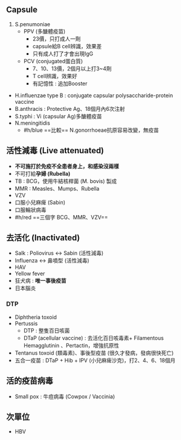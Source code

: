 ## Capsule
1. S.penumoniae
	- PPV (多醣體疫苗)
		- 23價，只打成人一劑
		- capsule給B cell辨識，效果差
		- 只有成人打了才會出現IgG
	- PCV (conjugated蛋白質)
		- 7、10、13價，2個月以上打3~4劑
		- T cell辨識，效果好
		- 有記憶性 : 追加Booster
- H.influenzae type B : conjugate capsular polysaccharide-protein vaccine
- B.anthracis : Protective Ag、18個月內6次注射
- S.typhi : Vi (capsular Ag)多醣體疫苗
- N.meningitidis
	- #h/blue ==比較== N.gonorrhoeae抗原容易改變，無疫苗
## 活性減毒 (Live attenuated)
- **不可施打於免疫不全患者身上，和感染沒兩樣**
- 不可打給**孕婦 (Rubella)**
- TB : BCG，使用牛結核桿菌 (M. bovis) 製成
- MMR : Measles、Mumps、Rubella
- VZV
- 口服小兒麻痺 (Sabin)
- 口服輪狀病毒
- #h/red ==三個字 BCG、MMR、VZV==
## 去活化 (Inactivated)
- Salk : Poliovirus <-> Sabin (活性減毒)
- Influenza <-> 鼻噴型 (活性減毒)
- HAV
- Yellow fever
- 狂犬病 : **唯一事後疫苗**
- 日本腦炎
### DTP
- Diphtheria toxoid
- Pertussis
	- DTP : 整隻百日咳菌
	- DTaP (acellular vaccine) : 去活化百日咳毒素+ Filamentous Hemagglutinin 、Pertactin，增強抗原性
- Tentanus toxoid (類毒素)、事後型疫苗 (很久才發病，發病很快死亡)
- 五合一疫苗 : DTaP + Hib + IPV (小兒麻痺沙克)，打2、4、6、18個月
## 活的疫苗病毒
- Small pox : 牛痘病毒 (Cowpox / Vaccinia)
## 次單位
- HBV